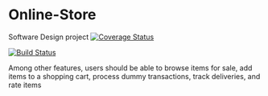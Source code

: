 # Online-Store
Software Design project
[![Coverage Status](https://img.shields.io/coveralls/github/Thembanator1/online-store/main?color=pink)](https://coveralls.io/github/Thembanator1/online-store?branch=main)

[![Build Status](https://img.shields.io/badge/build-passing-pink.svg)](https://github.com/Thembanator1/online-store/actions)


Among other features, users should 
be able to browse items for sale, add items to a shopping cart, process 
dummy transactions, track deliveries, and rate items
